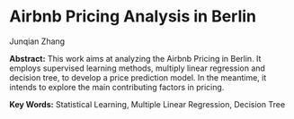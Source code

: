 # Airbnb Pricing Analysis in Berlin

Junqian Zhang

**Abstract:**
This work aims at analyzing the Airbnb Pricing in Berlin. It employs supervised learning methods, multiply linear regression and decision tree, to develop a price prediction model. In the meantime, it intends to explore the main contributing factors in pricing. 

**Key Words:**
Statistical Learning, Multiple Linear Regression, Decision Tree
